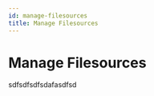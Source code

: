 ```yaml
---
id: manage-filesources
title: Manage Filesources
---
```


# Manage Filesources

sdfsdfsdfsdafasdfsd